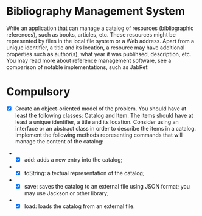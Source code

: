 # Bibliography Management System

Write an application that can manage a catalog of resources (bibliographic references), such as books, articles, etc.
These resources might be represented by files in the local file system or a Web address. Apart from a unique identifier, a title and its location, a resource may have additional properties such as author(s), what year it was publihsed, description, etc.
You may read more about reference management software, see a comparison of notable implementations, such as JabRef.

# Compulsory 

- [x] Create an object-oriented model of the problem. You should have at least the following classes: Catalog and Item. The items should have at least a unique identifier, a title and its location. Consider using an interface or an abstract class in order to describe the items in a catalog.
Implement the following methods representing commands that will manage the content of the catalog:
- - [x] add: adds a new entry into the catalog;
- - [x] toString: a textual representation of the catalog;
- - [x] save: saves the catalog to an external file using JSON format; you may use Jackson or other library;
- - [x] load: loads the catalog from an external file.